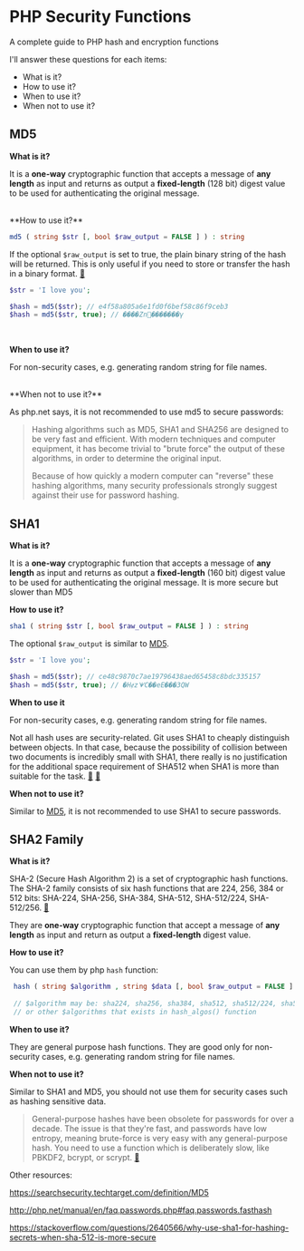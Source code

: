   # PHP Security Functions

A complete guide to PHP hash and encryption functions

I'll answer these questions for each items:

  - What is it?
  - How to use it?
  - When to use it?
  - When not to use it?



  ## MD5

**What is it?**

It is a **one-way** cryptographic function that accepts a message of **any length** as input and returns as output a **fixed-length** (128 bit) digest value to be used for authenticating the original message.


</br>
**How to use it?**

  ```php
md5 ( string $str [, bool $raw_output = FALSE ] ) : string
  ```

If the optional `$raw_output` is set to true, the plain binary string of the hash will be returned. This is only useful if you need to store or transfer the hash in a binary format.  [🔗](https://stackoverflow.com/a/7811439/3578287)

  ```php
  $str = 'I love you';

  $hash = md5($str); // e4f58a805a6e1fd0f6bef58c86f9ceb3
  $hash = md5($str, true); // ����Zn�������γ
  ```

</br>

**When to use it?**

For non-security cases, e.g. generating random string for file names. 


</br>
**When not to use it?**

As php.net says, it is not recommended to use md5 to secure passwords:

  >  Hashing algorithms such as MD5, SHA1 and SHA256 are designed to be very fast and efficient. With modern techniques and computer equipment, it has become trivial to "brute force" the output of these algorithms, in order to determine the original input.
  >
  >  Because of how quickly a modern computer can "reverse" these hashing algorithms, many security professionals strongly suggest against their use for password hashing.



  ## SHA1

**What is it?**

It is a **one-way** cryptographic function that accepts a message of **any length** as input and returns as output a **fixed-length** (160 bit) digest value to be used for authenticating the original message. It is more secure but slower than MD5


**How to use it?**

  ```php
sha1 ( string $str [, bool $raw_output = FALSE ] ) : string
  ```
The optional `$raw_output` is similar to [MD5](https://github.com/AliN11/php-security-functions#md5).

  ```php
$str = 'I love you';

$hash = md5($str); // ce48c9870c7ae19796438aed65458c8bdc335157
$hash = md5($str, true); // �HɇzᗖC��eE���3QW
  ```


**When to use it**

For non-security cases, e.g. generating random string for file names. 

Not all hash uses are security-related. Git uses SHA1 to cheaply distinguish between objects. In that case, because the possibility of collision between two documents is incredibly small with SHA1, there really is no justification for the additional space requirement of SHA512 when SHA1 is more than suitable for the task. [🔗](https://stackoverflow.com/a/2640600/3578287) [🔗](https://stackoverflow.com/questions/2640566/why-use-sha1-for-hashing-secrets-when-sha-512-is-more-secure#comment2655203_2640566)


**When not to use it?**

Similar to [MD5](https://github.com/AliN11/php-security-functions#md5), it is not recommended to use SHA1 to secure passwords.



## SHA2 Family

**What is it?**

SHA-2 (Secure Hash Algorithm 2) is a set of cryptographic hash functions. The SHA-2 family consists of six hash functions that are 224, 256, 384 or 512 bits: SHA-224, SHA-256, SHA-384, SHA-512, SHA-512/224, SHA-512/256. [🔗](https://en.wikipedia.org/wiki/SHA-2)

They are **one-way** cryptographic function that accept a message of **any length** as input and return as output a **fixed-length** digest value.


**How to use it?**

You can use them by php `hash` function:

```php
 hash ( string $algorithm , string $data [, bool $raw_output = FALSE ] ) : string
     
 // $algorithm may be: sha224, sha256, sha384, sha512, sha512/224, sha512/256
 // or other $algorithms that exists in hash_algos() function
```


**When to use it?**

They are general purpose hash functions. They are good only for non-security cases, e.g. generating random string for file names. 


**When not to use it?**

Similar to SHA1 and MD5, you should not use them for security cases such as hashing sensitive data. 

> General-purpose hashes have been obsolete for passwords for over a decade. The issue is that they're fast, and passwords have low entropy, meaning brute-force is very easy with any general-purpose hash. You need to use a function which is deliberately slow, like PBKDF2, bcrypt, or scrypt.  [🔗](https://security.stackexchange.com/a/90065/102970)



Other resources:

https://searchsecurity.techtarget.com/definition/MD5

http://php.net/manual/en/faq.passwords.php#faq.passwords.fasthash

https://stackoverflow.com/questions/2640566/why-use-sha1-for-hashing-secrets-when-sha-512-is-more-secure

